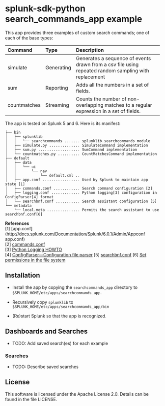 splunk-sdk-python search_commands_app example
=============================================

This app provides three examples of custom search commands; one of each of the
base types:

 Command      | Type       | Description
:------------ |:-----------|:----------------------------------------------------
 simulate     | Generating | Generates a sequence of events drawn from a csv file using repeated random sampling with replacement
 sum          | Reporting  | Adds all the numbers in a set of fields.
 countmatches | Streaming  | Counts the number of non-overlapping matches to a regular expression in a set of fields.

The app is tested on Splunk 5 and 6. Here is its manifest:

```
├── bin
│   ├── splunklib
│   │   └── searchcommands ....... splunklib.searchcommands module
│   ├── simulate.py .............. SimulateCommand implementation
│   ├── sum.py ................... SumCommand implementation
│   └── countmatches.py .......... CountMatchesCommand implementation
├── default
│   ├── data
│   │   └── ui
│   │       └── nav
│   │           └── default.xml ..
│   ├── app.conf ................. Used by Splunk to maintain app state [1]
│   ├── commands.conf ............ Search command configuration [2]
│   ├── logging.conf ............. Python logging[3] configuration in ConfigParser[4] format
│   └── searchbnf.conf ........... Search assistant configuration [5]
└── metadata
    └── local.meta ............... Permits the search assistant to use searchbnf.conf[6]
```
**References**  
[1] [app.conf](http://docs.splunk.com/Documentation/Splunk/6.0.1/Admin/Appconf app.conf)  
[2] [commands.conf](http://docs.splunk.com/Documentation/Splunk/6.0.1/Admin/Commandsconf)  
[3] [Python Logging HOWTO](http://docs.python.org/2/howto/logging.html)  
[4] [ConfigParser—Configuration file parser](http://docs.python.org/2/library/configparser.html)
[5] [searchbnf.conf](http://docs.splunk.com/Documentation/Splunk/6.0.1/admin/Searchbnfconf)
[6] [Set permissions in the file system](http://goo.gl/1oDT7r)

## Installation

+ Install the app by copying the `searchcommands_app` directory to `$SPLUNK_HOME/etc/apps/searchcommands_app`.

+ Recursively copy `splunklib` to `$SPLUNK_HOME/etc/apps/searchcommands_app/bin`

+ (Re)start Splunk so that the app is recognized.

## Dashboards and Searches

+ TODO: Add saved search(es) for each example

### Searches

+ TODO: Describe saved searches

## License

This software is licensed under the Apache License 2.0. Details can be found in
the file LICENSE.
